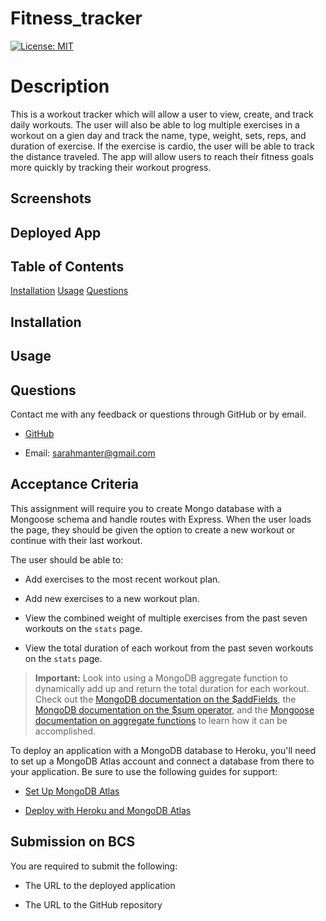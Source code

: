 # Fitness_tracker

[![License: MIT](https://img.shields.io/badge/License-MIT-yellow.svg)](https://opensource.org/licenses/${data.projectLicense})

# Description

<!-- Some wording taken from instructions readme -->

This is a workout tracker which will allow a user to view, create, and track daily workouts. The user will also be able to log multiple exercises in a workout on a gien day and track the name, type, weight, sets, reps, and duration of exercise. If the exercise is cardio, the user will be able to track the distance traveled. The app will allow users to reach their fitness goals more quickly by tracking their workout progress.

## Screenshots

## Deployed App

## Table of Contents

[Installation](#Installation)
[Usage](#Usage)
[Questions](#Questions)

## Installation

## Usage

## Questions

Contact me with any feedback or questions through GitHub or by email.

- [GitHub](https://github.com/smanter82)

- Email: sarahmanter@gmail.com

## Acceptance Criteria

This assignment will require you to create Mongo database with a Mongoose schema and handle routes with Express.
When the user loads the page, they should be given the option to create a new workout or continue with their last workout.

The user should be able to:

- Add exercises to the most recent workout plan.

- Add new exercises to a new workout plan.

- View the combined weight of multiple exercises from the past seven workouts on the `stats` page.

- View the total duration of each workout from the past seven workouts on the `stats` page.

> **Important:** Look into using a MongoDB aggregate function to dynamically add up and return the total duration for each workout. Check out the [MongoDB documentation on the $addFields](https://docs.mongodb.com/manual/reference/operator/aggregation/addFields/), the [MongoDB documentation on the $sum operator](https://docs.mongodb.com/manual/reference/operator/aggregation/sum/), and the [Mongoose documentation on aggregate functions](https://mongoosejs.com/docs/api.html#aggregate_Aggregate) to learn how it can be accomplished.

To deploy an application with a MongoDB database to Heroku, you'll need to set up a MongoDB Atlas account and connect a database from there to your application. Be sure to use the following guides for support:

- [Set Up MongoDB Atlas](../04-Important/MongoAtlas-Setup.md)

- [Deploy with Heroku and MongoDB Atlas](../04-Important/MongoAtlas-Deploy.md)

## Submission on BCS

You are required to submit the following:

- The URL to the deployed application

- The URL to the GitHub repository
